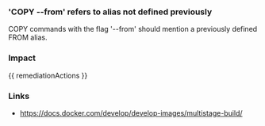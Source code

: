 
### 'COPY --from' refers to alias not defined previously
COPY commands with the flag '--from' should mention a previously defined FROM alias.

### Impact
<!-- Add Impact here -->

<!-- DO NOT CHANGE -->
{{ remediationActions }}

### Links
- https://docs.docker.com/develop/develop-images/multistage-build/

